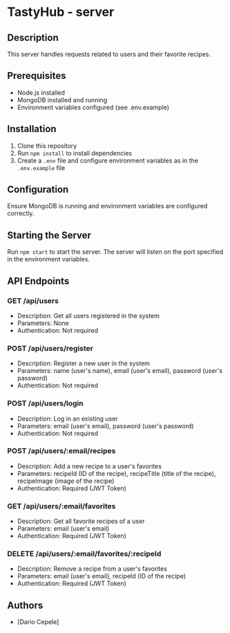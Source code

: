 # TastyHub - server

## Description
This server handles requests related to users and their favorite recipes.

## Prerequisites
- Node.js installed
- MongoDB installed and running
- Environment variables configured (see .env.example)

## Installation
1. Clone this repository
2. Run `npm install` to install dependencies
3. Create a `.env` file and configure environment variables as in the `.env.example` file

## Configuration
Ensure MongoDB is running and environment variables are configured correctly.

## Starting the Server
Run `npm start` to start the server. The server will listen on the port specified in the environment variables.

## API Endpoints
### GET /api/users
- Description: Get all users registered in the system
- Parameters: None
- Authentication: Not required

### POST /api/users/register
- Description: Register a new user in the system
- Parameters: name (user's name), email (user's email), password (user's password)
- Authentication: Not required

### POST /api/users/login
- Description: Log in an existing user
- Parameters: email (user's email), password (user's password)
- Authentication: Not required

### POST /api/users/:email/recipes
- Description: Add a new recipe to a user's favorites
- Parameters: recipeId (ID of the recipe), recipeTitle (title of the recipe), recipeImage (image of the recipe)
- Authentication: Required (JWT Token)

### GET /api/users/:email/favorites
- Description: Get all favorite recipes of a user
- Parameters: email (user's email)
- Authentication: Required (JWT Token)

### DELETE /api/users/:email/favorites/:recipeId
- Description: Remove a recipe from a user's favorites
- Parameters: email (user's email), recipeId (ID of the recipe)
- Authentication: Required (JWT Token)

## Authors
- [Dario Cepele]
